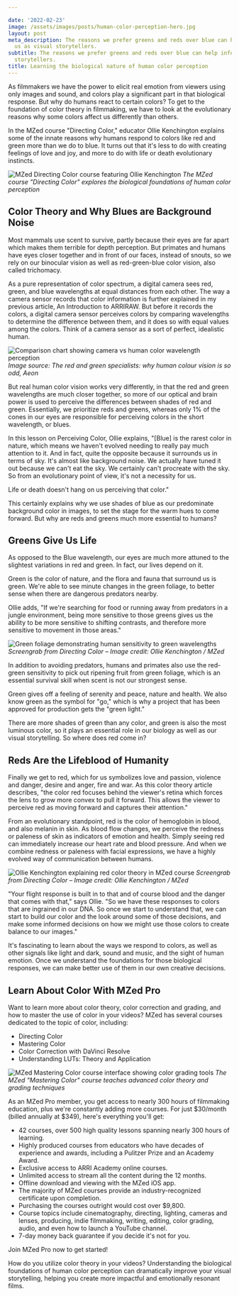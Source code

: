 ```yaml
---

date: '2022-02-23'
image: /assets/images/posts/human-color-perception-hero.jpg
layout: post
meta_description: The reasons we prefer greens and reds over blue can help inform
  us as visual storytellers.
subtitle: The reasons we prefer greens and reds over blue can help inform us as visual
  storytellers.
title: Learning the biological nature of human color perception
---
```


As filmmakers we have the power to elicit real emotion from viewers using only images and sound, and colors play a significant part in that biological response. But why do humans react to certain colors? To get to the foundation of color theory in filmmaking, we have to look at the evolutionary reasons why some colors affect us differently than others.

In the MZed course "Directing Color," educator Ollie Kenchington explains some of the innate reasons why humans respond to colors like red and green more than we do to blue. It turns out that it's less to do with creating feelings of love and joy, and more to do with life or death evolutionary instincts.

![MZed Directing Color course featuring Ollie Kenchington](/assets/images/posts/human-color-perception-directing-color-course.jpg)
*The MZed course "Directing Color" explores the biological foundations of human color perception*

## Color Theory and Why Blues are Background Noise

Most mammals use scent to survive, partly because their eyes are far apart which makes them terrible for depth perception. But primates and humans have eyes closer together and in front of our faces, instead of snouts, so we rely on our binocular vision as well as red-green-blue color vision, also called trichomacy.

As a pure representation of color spectrum, a digital camera sees red, green, and blue wavelengths at equal distances from each other. The way a camera sensor records that color information is further explained in my previous article, An Introduction to ARRIRAW. But before it records the colors, a digital camera sensor perceives colors by comparing wavelengths to determine the difference between them, and it does so with equal values among the colors. Think of a camera sensor as a sort of perfect, idealistic human.

![Comparison chart showing camera vs human color wavelength perception](/assets/images/posts/human-color-perception-camera-vs-human-wavelengths.jpg)
*Image source: The red and green specialists: why human colour vision is so odd, Aeon*

But real human color vision works very differently, in that the red and green wavelengths are much closer together, so more of our optical and brain power is used to perceive the differences between shades of red and green. Essentially, we prioritize reds and greens, whereas only 1% of the cones in our eyes are responsible for perceiving colors in the short wavelength, or blues.

In this lesson on Perceiving Color, Ollie explains, "[Blue] is the rarest color in nature, which means we haven't evolved needing to really pay much attention to it. And in fact, quite the opposite because it surrounds us in terms of sky. It's almost like background noise. We actually have tuned it out because we can't eat the sky. We certainly can't procreate with the sky. So from an evolutionary point of view, it's not a necessity for us.

Life or death doesn't hang on us perceiving that color."

This certainly explains why we use shades of blue as our predominate background color in images, to set the stage for the warm hues to come forward. But why are reds and greens much more essential to humans?

## Greens Give Us Life

As opposed to the Blue wavelength, our eyes are much more attuned to the slightest variations in red and green. In fact, our lives depend on it.

Green is the color of nature, and the flora and fauna that surround us is green. We're able to see minute changes in the green foliage, to better sense when there are dangerous predators nearby.

Ollie adds, "If we're searching for food or running away from predators in a jungle environment, being more sensitive to those greens gives us the ability to be more sensitive to shifting contrasts, and therefore more sensitive to movement in those areas."

![Green foliage demonstrating human sensitivity to green wavelengths](/assets/images/posts/human-color-perception-green-nature.jpg)
*Screengrab from Directing Color – Image credit: Ollie Kenchington / MZed*

In addition to avoiding predators, humans and primates also use the red-green sensitivity to pick out ripening fruit from green foliage, which is an essential survival skill when scent is not our strongest sense.

Green gives off a feeling of serenity and peace, nature and health. We also know green as the symbol for "go," which is why a project that has been approved for production gets the "green light." 

There are more shades of green than any color, and green is also the most luminous color, so it plays an essential role in our biology as well as our visual storytelling. So where does red come in?

## Reds Are the Lifeblood of Humanity

Finally we get to red, which for us symbolizes love and passion, violence and danger, desire and anger, fire and war. As this color theory article describes, "the color red focuses behind the viewer's retina which forces the lens to grow more convex to pull it forward. This allows the viewer to perceive red as moving forward and captures their attention."

From an evolutionary standpoint, red is the color of hemoglobin in blood, and also melanin in skin. As blood flow changes, we perceive the redness or paleness of skin as indicators of emotion and health. Simply seeing red can immediately increase our heart rate and blood pressure. And when we combine redness or paleness with facial expressions, we have a highly evolved way of communication between humans.

![Ollie Kenchington explaining red color theory in MZed course](/assets/images/posts/human-color-perception-ollie-kenchington-red.jpg)
*Screengrab from Directing Color – Image credit: Ollie Kenchington / MZed*

"Your flight response is built in to that and of course blood and the danger that comes with that," says Ollie. "So we have these responses to colors that are ingrained in our DNA. So once we start to understand that, we can start to build our color and the look around some of those decisions, and make some informed decisions on how we might use those colors to create balance to our images."

It's fascinating to learn about the ways we respond to colors, as well as other signals like light and dark, sound and music, and the sight of human emotion. Once we understand the foundations for those biological responses, we can make better use of them in our own creative decisions.

## Learn About Color With MZed Pro

Want to learn more about color theory, color correction and grading, and how to master the use of color in your videos? MZed has several courses dedicated to the topic of color, including:

- Directing Color
- Mastering Color
- Color Correction with DaVinci Resolve
- Understanding LUTs: Theory and Application

![MZed Mastering Color course interface showing color grading tools](/assets/images/posts/human-color-perception-mastering-color-course.jpg)
*The MZed "Mastering Color" course teaches advanced color theory and grading techniques*

As an MZed Pro member, you get access to nearly 300 hours of filmmaking education, plus we're constantly adding more courses. For just $30/month (billed annually at $349), here's everything you'll get:

- 42 courses, over 500 high quality lessons spanning nearly 300 hours of learning.
- Highly produced courses from educators who have decades of experience and awards, including a Pulitzer Prize and an Academy Award.
- Exclusive access to ARRI Academy online courses.
- Unlimited access to stream all the content during the 12 months.
- Offline download and viewing with the MZed iOS app.
- The majority of MZed courses provide an industry-recognized certificate upon completion.
- Purchasing the courses outright would cost over $9,800.
- Course topics include cinematography, directing, lighting, cameras and lenses, producing, indie filmmaking, writing, editing, color grading, audio, and even how to launch a YouTube channel.
- 7-day money back guarantee if you decide it's not for you.

Join MZed Pro now to get started!

How do you utilize color theory in your videos? Understanding the biological foundations of human color perception can dramatically improve your visual storytelling, helping you create more impactful and emotionally resonant films.